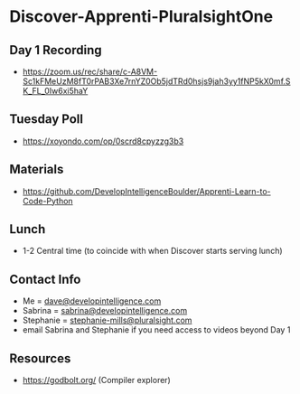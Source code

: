 # Discover-Apprenti-PluralsightOne

## Day 1 Recording
* https://zoom.us/rec/share/c-A8VM-Sc1kFMeUzM8fT0rPAB3Xe7rnYZ0Ob5jdTRd0hsjs9jah3yy1fNP5kX0mf.SK_FL_0Iw6xi5haY
 
## Tuesday Poll
* https://xoyondo.com/op/0scrd8cpyzzg3b3

## Materials
* https://github.com/DevelopIntelligenceBoulder/Apprenti-Learn-to-Code-Python
  
## Lunch
* 1-2 Central time (to coincide with when Discover starts serving lunch)

## Contact Info
* Me = dave@developintelligence.com
* Sabrina = sabrina@developintelligence.com 
* Stephanie = stephanie-mills@pluralsight.com
* email Sabrina and Stephanie if you need access to videos beyond Day 1

## Resources
* https://godbolt.org/ (Compiler explorer)
